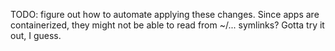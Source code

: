 TODO: figure out how to automate applying these changes.
Since apps are containerized, they might not be able to read from ~/... symlinks?
Gotta try it out, I guess.
